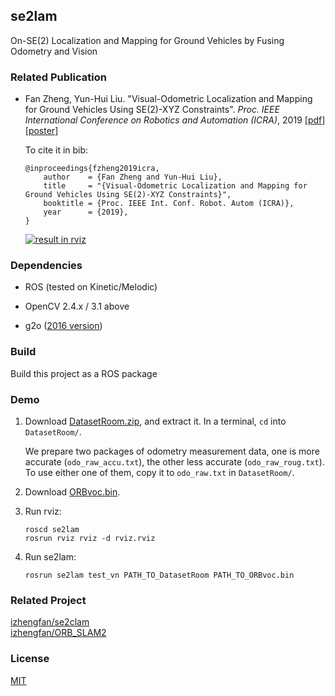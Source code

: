se2lam
---
On-SE(2) Localization and Mapping for Ground Vehicles by Fusing Odometry and Vision

### Related Publication

- Fan Zheng, Yun-Hui Liu. "Visual-Odometric Localization and Mapping for Ground Vehicles Using SE(2)-XYZ Constraints". _Proc. IEEE  International Conference on Robotics and Automation (ICRA)_, 2019 \[[pdf](https://fzheng.me/icra/2019.pdf)\] \[[poster](https://fzheng.me/se2lam/poster_fzheng.pdf)\]

  To cite it in bib:
  ```
  @inproceedings{fzheng2019icra,
      author    = {Fan Zheng and Yun-Hui Liu},
      title     = "{Visual-Odometric Localization and Mapping for Ground Vehicles Using SE(2)-XYZ Constraints}",
      booktitle = {Proc. IEEE Int. Conf. Robot. Autom (ICRA)},
      year      = {2019},
  }
  ```

  [![result in rviz](https://images.gitee.com/uploads/images/2019/0304/152353_36314cbb_874043.jpeg)](https://mycuhk-my.sharepoint.com/:v:/g/personal/1155051778_link_cuhk_edu_hk/EeIO3MJtH5pHsFkIRGHJbLEBRhRBGRRG6pwR19SFCrhQwQ?e=vbSLzS)

### Dependencies

- ROS (tested on Kinetic/Melodic)

- OpenCV 2.4.x / 3.1 above

- g2o ([2016 version](https://github.com/RainerKuemmerle/g2o/releases/tag/20160424_git))

### Build

Build this project as a ROS package

### Demo

1. Download [DatasetRoom.zip](https://mycuhk-my.sharepoint.com/:u:/g/personal/1155051778_link_cuhk_edu_hk/Ef4NuXvLZI1JhfljH9LkNxUB5xrDrCOrRnxwztO5bGKlew?e=U4aind), and extract it. In a terminal, `cd` into `DatasetRoom/`.

   We prepare two packages of odometry measurement data, one is more accurate (`odo_raw_accu.txt`), the other less accurate (`odo_raw_roug.txt`). To use either one of them, copy it to `odo_raw.txt` in `DatasetRoom/`.

2. Download [ORBvoc.bin](http://files.git.oschina.net/group1/M00/00/7A/ZxV3cFeI9XmAby8AAqT02a7stTI369.bin?token=cfa452605a820832918e620075c2ae9f&ts=1551679978&attname=ORBvoc.bin).

3. Run rviz:

   ```
   roscd se2lam
   rosrun rviz rviz -d rviz.rviz
   ```

4. Run se2lam:
   
   ```
   rosrun se2lam test_vn PATH_TO_DatasetRoom PATH_TO_ORBvoc.bin
   ```
   
### Related Project

[izhengfan/se2clam](https://github.com/izhengfan/se2clam)  
[izhengfan/ORB_SLAM2](https://github.com/izhengfan/ORB_SLAM2)

### License 

[MIT](LICENSE)
